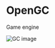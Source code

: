 # OpenGC
Game engine 


![GC image](https://github.com/TheGameCoding/OpenGC/issues/1#issue-741345960)
